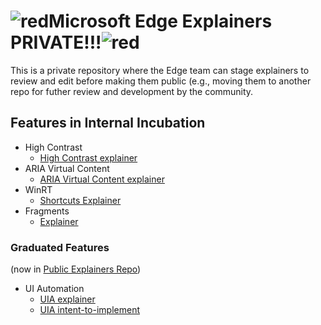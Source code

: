 # ![red](https://placehold.it/50/f03c15/000000?text=+)Microsoft Edge Explainers PRIVATE!!!![red](https://placehold.it/50/f03c15/000000?text=+)

This is a private repository where the Edge team can stage explainers to review and edit before making them public (e.g., moving them to another repo for futher review and development by the community.

## Features in Internal Incubation

* High Contrast
  * [High Contrast explainer](HighContrast/explainer.md)
* ARIA Virtual Content
  * [ARIA Virtual Content explainer](VirtualContent/explainer.md)
* WinRT
  * [Shortcuts Explainer](WinRT/shortcuts/explainer.md)
* Fragments
  * [Explainer](Fragments/explainer.md)

### Graduated Features 
(now in [Public Explainers Repo](https://github.com/MicrosoftEdge/MSEdgeExplainers))

* UI Automation
  * [UIA explainer](UIA/explainer.md)
  * [UIA intent-to-implement](UIA/i2i.md)
